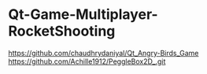# Qt-Game-Multiplayer-RocketShooting

https://github.com/chaudhrydaniyal/Qt_Angry-Birds_Game
https://github.com/Achille1912/PeggleBox2D_.git
